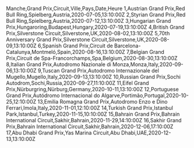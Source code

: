 Manche,Grand Prix,Circuit,Ville,Pays,Date,Heure
1,Austrian Grand Prix,Red Bull Ring,Spielberg,Austria,2020-07-05,13:10:00Z
2,Styrian Grand Prix,Red Bull Ring,Spielberg,Austria,2020-07-12,13:10:00Z
3,Hungarian Grand Prix,Hungaroring,Budapest,Hungary,2020-07-19,13:10:00Z
4,British Grand Prix,Silverstone Circuit,Silverstone,UK,2020-08-02,13:10:00Z
5,70th Anniversary Grand Prix,Silverstone Circuit,Silverstone,UK,2020-08-09,13:10:00Z
6,Spanish Grand Prix,Circuit de Barcelona-Catalunya,Montmeló,Spain,2020-08-16,13:10:00Z
7,Belgian Grand Prix,Circuit de Spa-Francorchamps,Spa,Belgium,2020-08-30,13:10:00Z
8,Italian Grand Prix,Autodromo Nazionale di Monza,Monza,Italy,2020-09-06,13:10:00Z
9,Tuscan Grand Prix,Autodromo Internazionale del Mugello,Mugello,Italy,2020-09-13,13:10:00Z
10,Russian Grand Prix,Sochi Autodrom,Sochi,Russia,2020-09-27,11:10:00Z
11,Eifel Grand Prix,Nürburgring,Nürburg,Germany,2020-10-11,13:10:00Z
12,Portuguese Grand Prix,Autódromo Internacional do Algarve,Portimão,Portugal,2020-10-25,12:10:00Z
13,Emilia Romagna Grand Prix,Autodromo Enzo e Dino Ferrari,Imola,Italy,2020-11-01,12:10:00Z
14,Turkish Grand Prix,Istanbul Park,Istanbul,Turkey,2020-11-15,10:10:00Z
15,Bahrain Grand Prix,Bahrain International Circuit,Sakhir,Bahrain,2020-11-29,14:10:00Z
16,Sakhir Grand Prix,Bahrain International Circuit,Sakhir,Bahrain,2020-12-06,17:10:00Z
17,Abu Dhabi Grand Prix,Yas Marina Circuit,Abu Dhabi,UAE,2020-12-13,13:10:00Z

